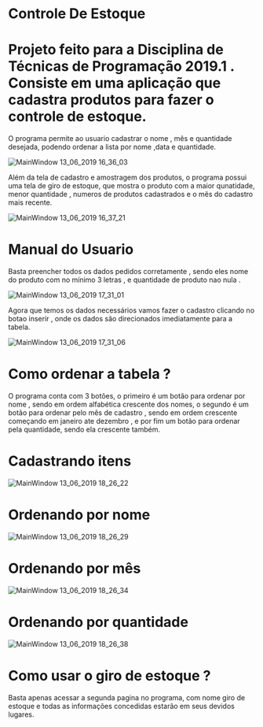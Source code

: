# Controle De Estoque

# Projeto feito para a Disciplina de Técnicas de Programação 2019.1 . Consiste em uma aplicação que cadastra produtos para fazer o controle de estoque. 
O programa permite ao usuario cadastrar o nome , mês e quantidade desejada, podendo ordenar a lista por nome ,data e quantidade.


  ![MainWindow 13_06_2019 16_36_03](https://user-images.githubusercontent.com/51801013/59464549-20eb9e00-8dff-11e9-9873-61b2a18a7015.png)

Além da tela de cadastro e amostragem dos produtos, o programa possui uma tela de giro de estoque, que mostra o produto com a maior qunatidade, menor quantidade , numeros de produtos cadastrados e o mês do cadastro mais recente.


![MainWindow 13_06_2019 16_37_21](https://user-images.githubusercontent.com/51801013/59464876-fcdc8c80-8dff-11e9-956b-c858f58b0f0f.png)


# Manual do Usuario

Basta preencher todos os dados pedidos corretamente , sendo eles nome do produto com no mínimo 3 letras , e quantidade de produto nao nula .


![MainWindow 13_06_2019 17_31_01](https://user-images.githubusercontent.com/51801013/59465466-55f8f000-8e01-11e9-8f15-b45ab76d3112.png)

Agora que temos os dados necessários vamos fazer o cadastro clicando no botao inserir , onde os dados são direcionados imediatamente para a tabela. 


![MainWindow 13_06_2019 17_31_06](https://user-images.githubusercontent.com/51801013/59465773-049d3080-8e02-11e9-836f-9fd6c934ac32.png)

 # Como ordenar a tabela ?
 
 O programa conta com 3 botões, o primeiro é um botão para ordenar por nome , sendo em ordem alfabética crescente dos nomes, o segundo é um botão para ordenar pelo mês de cadastro , sendo em ordem crescente começando em janeiro ate dezembro , e por fim um botão para ordenar pela quantidade, sendo ela crescente também.
 
 # Cadastrando itens
 
 ![MainWindow 13_06_2019 18_26_22](https://user-images.githubusercontent.com/51801013/59468628-ee46a300-8e08-11e9-8114-1fcb5527faa3.png)
 
# Ordenando por nome

![MainWindow 13_06_2019 18_26_29](https://user-images.githubusercontent.com/51801013/59468657-fbfc2880-8e08-11e9-907c-017d8cb96225.png)

# Ordenando por mês

![MainWindow 13_06_2019 18_26_34](https://user-images.githubusercontent.com/51801013/59468669-04546380-8e09-11e9-95a6-cdf7e5d71d3f.png)

# Ordenando por quantidade

![MainWindow 13_06_2019 18_26_38](https://user-images.githubusercontent.com/51801013/59468694-13d3ac80-8e09-11e9-8f14-04787e717310.png)


# Como usar o giro de estoque ?

Basta apenas acessar a segunda pagina no programa, com nome giro de estoque e todas as informações concedidas estarão em seus devidos lugares.

